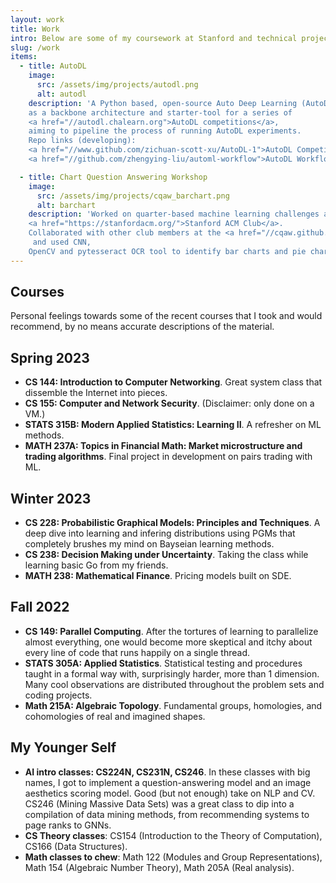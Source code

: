 ```yaml
---
layout: work
title: Work
intro: Below are some of my coursework at Stanford and technical projects elsewhere. Having immersed myself (too much) in the campus life, I always hope to build some more crazy stuffs but have not yet turned some of my crazy ideas into real implementations. But I am grateful for this moment of life, wandering around and being troubled by how fast the technology is changing and how foolish and hungry I am. Maybe it's time to start on something new.
slug: /work
items:
  - title: AutoDL
    image:
      src: /assets/img/projects/autodl.png
      alt: autodl
    description: 'A Python based, open-source Auto Deep Learning (AutoDL) API 
    as a backbone architecture and starter-tool for a series of 
    <a href="//autodl.chalearn.org">AutoDL competitions</a>,
    aiming to pipeline the process of running AutoDL experiments.
    Repo links (developing):
    <a href="//www.github.com/zichuan-scott-xu/AutoDL-1">AutoDL Competition Submission</a>, 
    <a href="//github.com/zhengying-liu/automl-workflow">AutoDL Workflow</a>.'

  - title: Chart Question Answering Workshop
    image:
      src: /assets/img/projects/cqaw_barchart.png
      alt: barchart
    description: 'Worked on quarter-based machine learning challenges and workshops in 
    <a href="https://stanfordacm.org/">Stanford ACM Club</a>.
    Collaborated with other club members at the <a href="//cqaw.github.io/challenge">CVPR 2021 Chart Question Answering Challenge</a>
     and used CNN, 
    OpenCV and pytesseract OCR tool to identify bar charts and pie charts.'
---
```


## Courses
Personal feelings towards some of the recent courses that I took and would recommend, by no means accurate descriptions of the material.

## Spring 2023
- **CS 144: Introduction to Computer Networking**. Great system class that dissemble the Internet into pieces.
- **CS 155: Computer and Network Security**. (Disclaimer: only done on a VM.)
- **STATS 315B: Modern Applied Statistics: Learning II**. A refresher on ML methods.
- **MATH 237A: Topics in Financial Math: Market microstructure and trading algorithms**. Final project in development on pairs trading with ML.

## Winter 2023
- **CS 228: Probabilistic Graphical Models: Principles and Techniques**. A deep dive into learning and infering distributions using PGMs that completely brushes my mind on Bayseian learning methods.
- **CS 238: Decision Making under Uncertainty**. Taking the class while learning basic Go from my friends.
- **MATH 238: Mathematical Finance**. Pricing models built on SDE.

## Fall 2022
- **CS 149: Parallel Computing**. After the tortures of learning to parallelize almost everything, one would become more skeptical and itchy about every line of code that runs happily on a single thread.
- **STATS 305A: Applied Statistics**. Statistical testing and procedures taught in a formal way with, surprisingly harder, more than 1 dimension. Many cool observations are distributed throughout the problem sets and coding projects.
- **Math 215A: Algebraic Topology**. Fundamental groups, homologies, and cohomologies of real and imagined shapes.

## My Younger Self
- **AI intro classes: CS224N, CS231N, CS246**. In these classes with big names, I got to implement a question-answering model and an image aesthetics scoring model. Good (but not enough) take on NLP and CV. CS246 (Mining Massive Data Sets) was a great class to dip into a compilation of data mining methods, from recommending systems to page ranks to GNNs.
- **CS Theory classes**: CS154 (Introduction to the Theory of Computation), CS166 (Data Structures).
- **Math classes to chew**: Math 122 (Modules and Group Representations), Math 154 (Algebraic Number Theory), Math 205A (Real analysis). 









